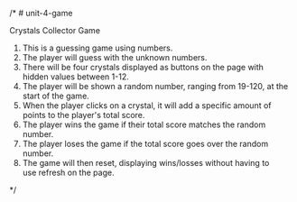 /* # unit-4-game

Crystals Collector Game

1. This is a guessing game using numbers.
2. The player will guess with the unknown numbers.
3. There will be four crystals displayed as buttons on the page with    
    hidden values between 1-12.
4. The player will be shown a random number, ranging from 19-120, at 
    the start of the game.
5. When the player clicks on a crystal, it will add a specific amount 
    of points to the player's total score.
6. The player wins the game if their total score matches the random 
    number.
7. The player loses the game if the total score goes over the random 
    number.
8. The game will then reset, displaying wins/losses without having  to  
   use refresh on the page.







*/



